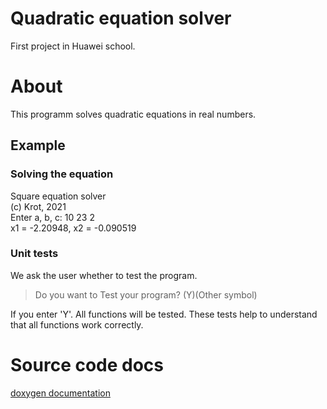 # Quadratic equation solver
First project in Huawei school.

# About 
This programm solves quadratic equations in real numbers.

## Example
### Solving the equation
Square equation solver\
(c) Krot, 2021\
Enter a, b, c: 10 23 2\
x1 = -2.20948, x2 = -0.090519

### Unit tests
We ask the user whether to test the program.

>Do you want to Test your program? (Y)(Other symbol)

If you enter 'Y'. All functions will be tested. These tests help to understand that all functions work correctly.

# Source code docs
[doxygen documentation](https://andy-messer.github.io/quadratic-equation/)
